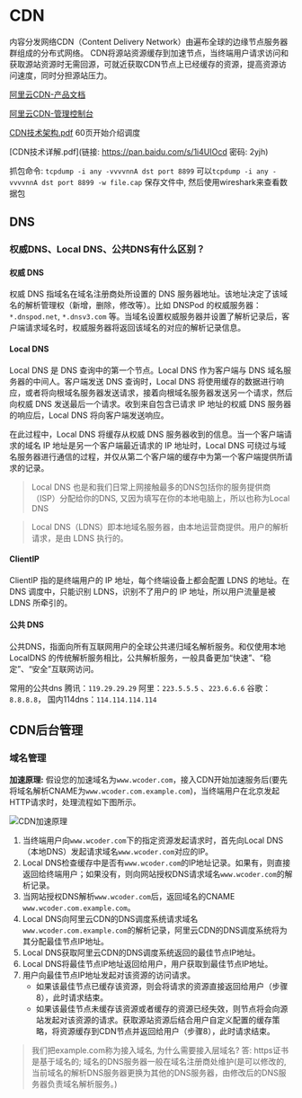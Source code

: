 # CDN
内容分发网络CDN（Content Delivery Network）由遍布全球的边缘节点服务器群组成的分布式网络。
CDN将源站资源缓存到加速节点，当终端用户请求访问和获取源站资源时无需回源，可就近获取CDN节点上已经缓存的资源，提高资源访问速度，同时分担源站压力。

[阿里云CDN-产品文档](https://help.aliyun.com/product/27099.html)

[阿里云CDN-管理控制台](https://cdn.console.aliyun.com/overview)

[CDN技术架构.pdf](https://developer.aliyun.com/ebook/7561) 60页开始介绍调度

[CDN技术详解.pdf](链接: https://pan.baidu.com/s/1i4UIOcd 密码: 2yjh)

抓包命令: `tcpdump -i any -vvvvnnA dst port 8899`
可以`tcpdump -i any -vvvvnnA dst port 8899 -w file.cap` 保存文件中, 然后使用wireshark来查看数据包

## DNS

### 权威DNS、Local DNS、公共DNS有什么区别？

#### 权威 DNS
权威 DNS 指域名在域名注册商处所设置的 DNS 服务器地址。该地址决定了该域名的解析管理权（新增，删除，修改等）。比如 DNSPod 的权威服务器：`*.dnspod.net`, `*.dnsv3.com` 等。当域名设置权威服务器并设置了解析记录后，客户端请求域名时，权威服务器将返回该域名的对应的解析记录信息。

#### Local DNS
Local DNS 是 DNS 查询中的第一个节点。Local DNS 作为客户端与 DNS 域名服务器的中间人。客户端发送 DNS 查询时，Local DNS 将使用缓存的数据进行响应，或者将向根域名服务器发送请求，接着向根域名服务器发送另一个请求，然后向权威 DNS 发送最后一个请求。收到来自包含已请求 IP 地址的权威 DNS 服务器的响应后，Local DNS 将向客户端发送响应。

在此过程中，Local DNS 将缓存从权威 DNS 服务器收到的信息。当一个客户端请求的域名 IP 地址是另一个客户端最近请求的 IP 地址时，Local DNS 可绕过与域名服务器进行通信的过程，并仅从第二个客户端的缓存中为第一个客户端提供所请求的记录。

> Local DNS 也是和我们日常上网接触最多的DNS包括你的服务提供商（ISP）分配给你的DNS, 又因为填写在你的本地电脑上，所以也称为Local DNS

> Local DNS（LDNS）即本地域名服务器，由本地运营商提供。用户的解析请求，是由 LDNS 执行的。

#### ClientIP
ClientIP 指的是终端用户的 IP 地址，每个终端设备上都会配置 LDNS 的地址。在 DNS 调度中，只能识别 LDNS，识别不了用户的 IP 地址，所以用户流量是被 LDNS 所牵引的。

#### 公共 DNS
公共DNS，指面向所有互联网用户的全球公共递归域名解析服务。和仅使用本地 LocalDNS 的传统解析服务相比，公共解析服务，一般具备更加“快速”、“稳定”、“安全”互联网访问。

常用的公共dns
腾讯：`119.29.29.29`
阿里：`223.5.5.5` 、`223.6.6.6`
谷歌：`8.8.8.8`，
国内114dns：`114.114.114.114`

## CDN后台管理

### 域名管理

**加速原理:**
假设您的加速域名为`www.wcoder.com`，接入CDN开始加速服务后(要先将域名解析CNAME为`www.wcoder.com.example.com`)，当终端用户在北京发起HTTP请求时，处理流程如下图所示。

![CDN加速原理](CDN加速原理.drawio)

1. 当终端用户向`www.wcoder.com`下的指定资源发起请求时，首先向Local DNS（本地DNS）发起请求域名`www.wcoder.com`对应的IP。
2. Local DNS检查缓存中是否有`www.wcoder.com`的IP地址记录。如果有，则直接返回给终端用户；如果没有，则向网站授权DNS请求域名`www.wcoder.com`的解析记录。
3. 当网站授权DNS解析`www.wcoder.com`后，返回域名的CNAME `www.wcoder.com.example.com`。
4. Local DNS向阿里云CDN的DNS调度系统请求域名`www.wcoder.com.example.com`的解析记录，阿里云CDN的DNS调度系统将为其分配最佳节点IP地址。
5. Local DNS获取阿里云CDN的DNS调度系统返回的最佳节点IP地址。
6. Local DNS将最佳节点IP地址返回给用户，用户获取到最佳节点IP地址。
7. 用户向最佳节点IP地址发起对该资源的访问请求。
    - 如果该最佳节点已缓存该资源，则会将请求的资源直接返回给用户（步骤8），此时请求结束。
    - 如果该最佳节点未缓存该资源或者缓存的资源已经失效，则节点将会向源站发起对该资源的请求。获取源站资源后结合用户自定义配置的缓存策略，将资源缓存到CDN节点并返回给用户（步骤8），此时请求结束。

> 我们把example.com称为接入域名, 为什么需要接入层域名? 答: https证书是基于域名的; 
> 域名的DNS服务器一般在域名注册商处维护(是可以修改的, 当前域名的解析DNS服务器更换为其他的DNS服务器，由修改后的DNS服务器负责域名解析服务。)


